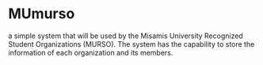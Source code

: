 # MUmurso
a simple system that will be used by the Misamis University Recognized Student Organizations (MURSO). The system has the capability to store the information of each organization and its members.
